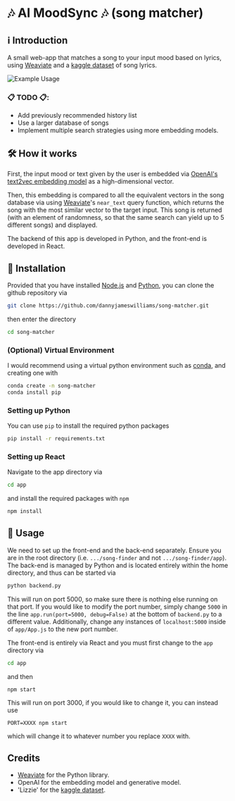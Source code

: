 # 🎶 AI MoodSync 🎶 (song matcher)

## ℹ Introduction

A small web-app that matches a song to your input mood based on lyrics, using [Weaviate](https://weaviate.io/) and a [kaggle dataset](https://www.kaggle.com/datasets/elizzyliu/song-lyrics) of song lyrics.

![Example Usage](https://github.com/dannyjameswilliams/song-matcher/example.gif)



### 📋 TODO 📋:
 - Add previously recommended history list
 - Use a larger database of songs
 - Implement multiple search strategies using more embedding models.

## 🛠 How it works

First, the input mood or text given by the user is embedded via [OpenAI's text2vec embedding model](https://platform.openai.com/docs/guides/embeddings) as a high-dimensional vector.

Then, this embedding is compared to all the equivalent vectors in the song database via using [Weaviate](https://weaviate.io/)'s `near_text` query function, which returns the song with the most similar vector to the target input. This song is returned (with an element of randomness, so that the same search can yield up to 5 different songs) and displayed.

The backend of this app is developed in Python, and the front-end is developed in React.

## 🚀 Installation

Provided that you have installed [Node.js](https://nodejs.org/en/download/package-manager) and [Python](https://www.python.org/downloads/), you can clone the github repository via
```bash
git clone https://github.com/dannyjameswilliams/song-matcher.git 
```
then enter the directory
```bash
cd song-matcher
```

### (Optional) Virtual Environment
I would recommend using a virtual python environment such as [conda](https://conda.io/projects/conda/en/latest/user-guide/getting-started.html), and creating one with
```bash
conda create -n song-matcher
conda install pip
```

### Setting up Python
You can use `pip` to install the required python packages
```bash
pip install -r requirements.txt
```

### Setting up React
Navigate to the app directory via
```bash
cd app
```
and install the required packages with `npm`
```bash
npm install 
```


## 🔦 Usage

We need to set up the front-end and the back-end separately. Ensure you are in the root directory (i.e. `.../song-finder` and not `.../song-finder/app`). The back-end is managed by Python and is located entirely within the home directory, and thus can be started via
```bash
python backend.py
```
This will run on port 5000, so make sure there is nothing else running on that port. If you would like to modify the port number, simply change `5000` in the line `app.run(port=5000, debug=False)` at the bottom of `backend.py` to a different value. Additionally, change any instances of `localhost:5000` inside of `app/App.js` to the new port number.

The front-end is entirely via React and you must first change to the `app` directory via
```bash
cd app
```
and then
```
npm start
```
This will run on port 3000, if you would like to change it, you can instead use 
```
PORT=XXXX npm start
```
which will change it to whatever number you replace `XXXX` with.



## Credits

- [Weaviate](https://weaviate.io/) for the Python library.
- OpenAI for the embedding model and generative model.
- 'Lizzie' for the [kaggle dataset](https://www.kaggle.com/datasets/elizzyliu/song-lyrics).


